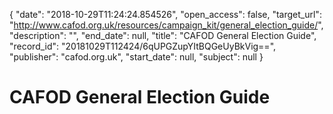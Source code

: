 {
  "date": "2018-10-29T11:24:24.854526", 
  "open_access": false, 
  "target_url": "http://www.cafod.org.uk/resources/campaign_kit/general_election_guide/", 
  "description": "", 
  "end_date": null, 
  "title": "CAFOD General Election Guide", 
  "record_id": "20181029T112424/6qUPGZupYItBQGeUyBkVig==", 
  "publisher": "cafod.org.uk", 
  "start_date": null, 
  "subject": null
}

# CAFOD General Election Guide

